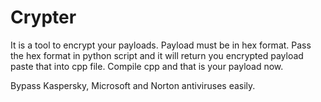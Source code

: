 # Crypter

It is a tool to encrypt your payloads. Payload must be in hex format. Pass the hex format in python script and it will return you encrypted payload paste that into cpp file. Compile cpp and that is your payload now. 

Bypass Kaspersky, Microsoft and Norton antiviruses easily.
